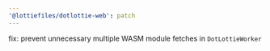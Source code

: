 ```yaml
---
'@lottiefiles/dotlottie-web': patch
---
```


fix: prevent unnecessary multiple WASM module fetches in `DotLottieWorker`

